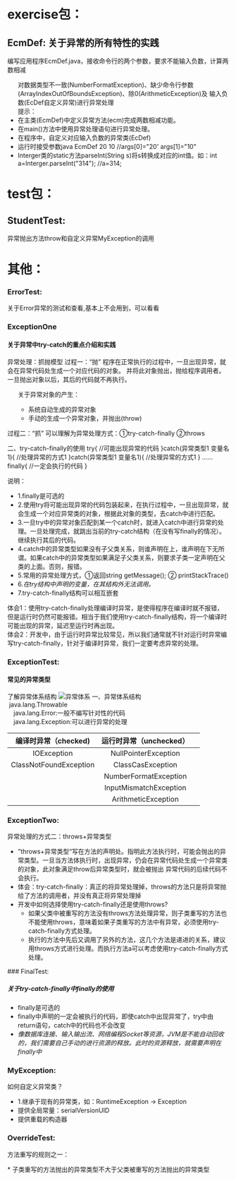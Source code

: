 # exercise包：

## EcmDef: 关于异常的所有特性的实践

 <p>编写应用程序EcmDef.java，接收命令行的两个参数，要求不能输入负数，计算两数相减</p>
 <ul type="1">
      对数据类型不一致(NumberFormatException)、缺少命令行参数(ArrayIndexOutOfBoundsException)、除0(ArithmeticException)及
      输入负数(EcDef自定义异常)进行异常处理<br>
      提示：<br>
     <li>在主类(EcmDef)中定义异常方法(ecm)完成两数相减功能。</li>
      <li>在main()方法中使用异常处理语句进行异常处理。</li>
      <li>在程序中，自定义对应输入负数的异常类(EcDef)</li>
      <li>运行时接受参数java EcmDef 20 10 //args[0]="20' args[1]="10"</li>
     <li>Interger类的static方法parseInt(String s)将s转换成对应的int值。如：int a=Interger.parseInt("314"); //a=314;</li>
  </ul>

# test包：

## StudentTest:

异常抛出方法throw和自定义异常MyException的调用

# 其他：

### ErrorTest:

关于Error异常的测试和查看,基本上不会用到，可以看看

### ExceptionOne

#### 关于异常中try-catch的重点介绍和实践

异常处理：抓抛模型
过程一：“抛”
程序在正常执行的过程中，一旦出现异常，就会在异常代码处生成一个对应代码的对象。
并将此对象抛出，抛给程序调用者。一旦抛出对象以后，其后的代码就不再执行。
<ul>
     关于异常对象的产生：
     <ul type="1">
       <li>系统自动生成的异常对象</li>
       <li>手动的生成一个异常对象，并抛出(throw)</li>
     </ul>
 </ul>
 过程二：“抓”
 可以理解为异常处理方式：①try-catch-finally ②throws
 <p>
 <p>
 二、try-catch-finally的使用
 try{
 //可能出现异常的代码
 }catch(异常类型1 变量名1){
 //处理异常的方式1
 }catch(异常类型1 变量名1){
//处理异常的方式1
 }
 ……
 finally{
 //一定会执行的代码
 }
 <p>
 <p>
 说明：
 <ul>
 <li> 1.finally是可选的
 <li>2.使用try将可能出现异常的代码包装起来，在执行过程中，一旦出现异常，就会生成一个对应异常类的对象，根据此对象的类型，去catch中进行匹配。
 <li>3.一旦try中的异常对象匹配到某一个catch时，就进入catch中进行异常的处理。一旦处理完成，就跳出当前的try-catch结构（在没有写finally的情况）。继续执行其后的代码。
 <li>4.catch中的异常类型如果没有子父类关系，则谁声明在上，谁声明在下无所谓。如果catch中的异常类型如果满足子父类关系，则要求子类一定声明在父类的上面。否则，报错。
 <li>5.常用的异常处理方式，①返回string getMessage(); ② printStackTrace()
 <li>6.<em>在try结构中声明的变量，在其结构外无法调用。</em>
 <li>7.try-catch-finally结构可以相互嵌套
 </ul>
 </p>
 体会1：使用try-catch-finally处理编译时异常，是使得程序在编译时就不报错，但是运行时仍然可能报错。相当于我们使用try-catch-finally结构，将一个编译时可能出现的异常，延迟至运行时再出现。<br>
 体会2：开发中，由于运行时异常比较常见，所以我们通常就不针对运行时异常编写try-catch-finally，针对于编译时异常，我们一定要考虑异常的处理。

### ExceptionTest:

#### 常见的异常类型

了解异常体系结构
![异常体系](img.png)
一、异常体系结构<br>
&nbsp;java.lang.Throwable<br>
&emsp;java.lang.Error:一般不编写针对性的代码<br>
&emsp;java.lang.Exception:可以进行异常的处理<br>

|     编译时异常（checked)     | 运行时异常（unchecked） | |
|:----------------------:|    :----:   |:---:|
|      IOException       | NullPointerException    |
| ClassNotFoundException |ClassCasException     |
|                        |NumberFormatException|
|                        |InputMismatchException|
|                        | ArithmeticException|

### ExceptionTwo:

异常处理的方式二：throws+异常类型
<p></p>
 <ul type="1">
     <li>”throws+异常类型“写在方法的声明处。指明此方法执行时，可能会抛出的异常类型。一旦当方法体执行时，出现异常，仍会在异常代码处生成一个异常类的对象，此对象满足throw后异常类型时，就会被抛出
     异常代码的后续代码不会执行。</li>
     <li>体会：try-catch-finally：真正的将异常处理掉，throws的方法只是将异常抛给了方法的调用者，并没有真正将异常处理掉</li>
    <li>开发中如何选择使用try-catch-finally还是使用throws?
    <ul type="a">
        <li>如果父类中被重写的方法没有throws方法处理异常，则子类重写的方法也不能使用throws，意味着如果子类重写的方法中有异常，必须使用try-catch-finally方式处理。</li>
        <li>执行的方法中先后又调用了另外的方法，这几个方法是递进的关系，建议用throws方式进行处理。而执行方法a可以考虑使用try-catch-finally方式处理。</li>
     </ul>
     </li>
 </ul>
### FinalTest:

##### 关于try-catch-finally中finally的使用

<ul type="1">
    <li>finally是可选的</li>
    <li>finally中声明的一定会被执行的代码，即使catch中出现异常了，try中由return语句，catch中的代码也不会改变</li>
    <li><em>像数据库连接、输入输出流、网络编程Socket等资源，JVM是不能自动回收的，我们需要自己手动的进行资源的释放。此时的资源释放，就需要声明在finally中</em></li>

</ul>

### MyException:

<p>如何自定义异常类？</p>
  <ul type="1">
     <li>1.继承于现有的异常类，如：RuntimeException -> Exception</li>
      <li>提供全局常量：serialVersionUID</li>
      <li>提供重载的构造器</li>
  </ul>

### OverrideTest:

<p>方法重写的规则之一：</p>
 * 子类重写的方法抛出的异常类型不大于父类被重写的方法抛出的异常类型